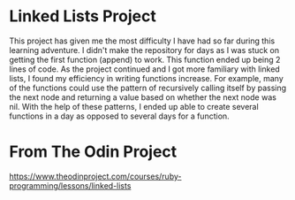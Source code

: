 # Linked Lists Project
This project has given me the most difficulty I have had so far during this learning adventure. I didn't make the repository for days as I was stuck on getting the first function (append) to work. This function ended up being 2 lines of code. As the project continued and I got more familiary with linked lists, I found my efficiency in writing functions increase. For example, many of the functions could use the pattern of recursively calling itself by passing the next node and returning a value based on whether the next node was nil. With the help of these patterns, I ended up able to create several functions in a day as opposed to several days for a function.

# From The Odin Project
https://www.theodinproject.com/courses/ruby-programming/lessons/linked-lists